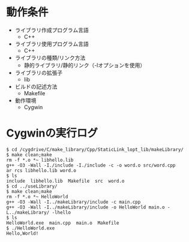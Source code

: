 # 動作条件

* ライブラリ作成プログラム言語
  * C++
* ライブラリ使用プログラム言語
  * C++
* ライブラリの種類/リンク方法
  * 静的ライブラリ/静的リンク（-lオプションを使用）
* ライブラリの拡張子
  * lib
* ビルドの記述方法
  * Makefile
* 動作環境
  * Cygwin

# Cygwinの実行ログ

```
$ cd /cygdrive/C/make_library/Cpp/StaticLink_lopt_lib/makeLibrary/
$ make clean;make
rm -f *.o *~ libhello.lib
g++ -O3 -Wall -I./include -I./include -c -o word.o src/word.cpp
ar rcs libhello.lib word.o
$ ls
include  libhello.lib  Makefile  src  word.o
$ cd ../useLibrary/
$ make clean;make
rm -f *.o *~ HelloWorld
g++ -O3 -Wall -I../makeLibrary/include -c main.cpp
g++ -O3 -Wall -I../makeLibrary/include -o HelloWorld main.o -L../makeLibrary/ -lhello
$ ls
HelloWorld.exe  main.cpp  main.o  Makefile
$ ./HelloWorld.exe
Hello,World!
```
